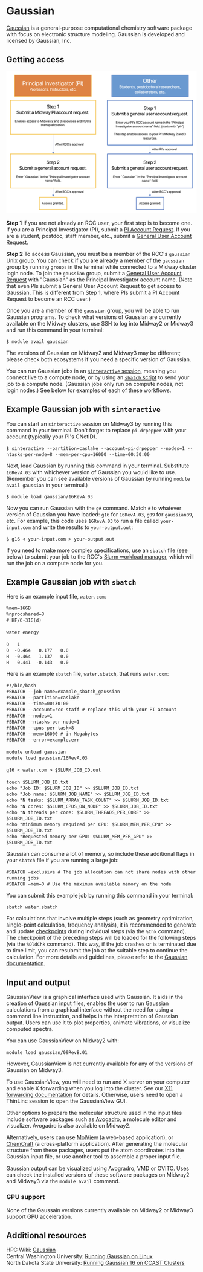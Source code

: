 # Gaussian

<a href='https://gaussian.com/gaussian16/' target='_blank'>Gaussian</a> is a general-purpose computational chemistry software package with focus on electronic structure modeling. Gaussian is developed and licensed by Gaussian, Inc.

## Getting access

<p align='center'>
<img src='../../img/software/gaussian-access.png'
width='650'
alt='A flowchart of steps for accessing Gaussian through the RCC. These steps are detailed below.'
longdesc='TXT'/>
</p>

**Step 1** If you are not already an RCC user, your first step is to become one. If you are a Principal Investigator (PI), submit a <a href='https://rcc.uchicago.edu/accounts-allocations/pi-account-request' target='_blank'>PI Account Request</a>. If you are a student, postdoc, staff member, etc., submit a <a href='https://rcc.uchicago.edu/accounts-allocations/general-user-account-request' target='_blank'>General User Account Request</a>.

**Step 2** To access Gaussian, you must be a member of the RCC's `gaussian` Unix group. You can check if you are already a member of the `gaussian` group by running `groups` in the terminal while connected to a Midway cluster login node. To join the `gaussian` group, submit a <a href='https://rcc.uchicago.edu/accounts-allocations/general-user-account-request' target='_blank'>General User Account Request</a> with "Gaussian" as the Principal Investigator account name. (Note that even PIs submit a General User Account Request to get access to Gaussian. This is different from Step 1, where PIs submit a PI Account Request to become an RCC user.)

Once you are a member of the `gaussian` group, you will be able to run Gaussian programs. To check what versions of Gaussian are currently available on the Midway clusters, use SSH to log into Midway2 or Midway3 and run this command in your terminal:

```
$ module avail gaussian
```

The versions of Gaussian on Midway2 and Midway3 may be different; please check both ecosystems if you need a specific version of Gaussian.

You can run Gaussian jobs in an [`sinteractive` session](../../slurm/sinteractive.md), meaning you connect live to a compute node, or by using an [`sbatch` script](../../slurm/sbatch.md) to send your job to a compute node. (Gaussian jobs only run on compute nodes, not login nodes.) See below for examples of each of these workflows.

## Example Gaussian job with `sinteractive`
You can start an `sinteractive` session on Midway3 by running this command in your terminal. Don't forget to replace `pi-drpepper` with your account (typically your PI's CNetID).

```
$ sinteractive --partition=caslake --account=pi-drpepper --nodes=1 --ntasks-per-node=8 --mem-per-cpu=16000 --time=00:30:00
```

Next, load Gaussian by running this command in your terminal. Substitute `16RevA.03` with whichever version of Gaussian you would like to use. (Remember you can see available versions of Gaussian by running `module avail gaussian` in your terminal.)

```
$ module load gaussian/16RevA.03
```

Now you can run Gaussian with the `g#` command. Match `#` to whatever version of Gaussian you have loaded: `g16` for `16RevA.03`, `g09` for `gaussian09`, etc. For example, this code uses `16RevA.03` to run a file called `your-input.com` and write the results to `your-output.out`:

```
$ g16 < your-input.com > your-output.out
```

If you need to make more complex specifications, use an `sbatch` file (see below) to submit your job to the RCC's [Slurm workload manager](../../slurm/main.md), which will run the job on a compute node for you.

## Example Gaussian job with `sbatch`

Here is an example input file, `water.com`:

```
%mem=16GB
%nprocshared=8
# HF/6-31G(d)

water energy

0   1
O  -0.464   0.177   0.0
H  -0.464   1.137   0.0
H   0.441  -0.143   0.0
```

Here is an example `sbatch` file, `water.sbatch`, that runs `water.com`:

```
#!/bin/bash
#SBATCH --job-name=example_sbatch_gaussian
#SBATCH --partition=caslake
#SBATCH --time=00:30:00
#SBATCH --account=rcc-staff # replace this with your PI account 
#SBATCH --nodes=1
#SBATCH --ntasks-per-node=1
#SBATCH --cpus-per-task=8
#SBATCH --mem=16000 # in Megabytes
#SBATCH --error=example.err 

module unload gaussian
module load gaussian/16RevA.03

g16 < water.com > $SLURM_JOB_ID.out

touch $SLURM_JOB_ID.txt 
echo "Job ID: $SLURM_JOB_ID" >> $SLURM_JOB_ID.txt 
echo "Job name: $SLURM_JOB_NAME" >> $SLURM_JOB_ID.txt
echo "N tasks: $SLURM_ARRAY_TASK_COUNT" >> $SLURM_JOB_ID.txt
echo "N cores: $SLURM_CPUS_ON_NODE" >> $SLURM_JOB_ID.txt
echo "N threads per core: $SLURM_THREADS_PER_CORE" >> $SLURM_JOB_ID.txt
echo "Minimum memory required per CPU: $SLURM_MEM_PER_CPU" >> $SLURM_JOB_ID.txt
echo "Requested memory per GPU: $SLURM_MEM_PER_GPU" >> $SLURM_JOB_ID.txt
```

Gaussian can consume a lot of memory, so include these additional flags in your `sbatch` file if you are running a large job:

```
#SBATCH –exclusive # The job allocation can not share nodes with other running jobs 
#SBATCH –mem=0 # Use the maximum available memory on the node
```

You can submit this example job by running this command in your terminal:

```
sbatch water.sbatch
```

For calculations that involve multiple steps (such as geometry optimization, single-point calculation, frequency analysis), it is recommended to generate and update <a href='https://gaussian.com/man/' target='_blank'>checkpoints</a> during individual steps (via the `%Chk` command). The checkpoint of the preceding steps will be loaded for the following steps (via the `%OldChk` command). This way, if the job crashes or is terminated due to time limit, you can resubmit the job at the suitable step to continue the calculation. For more details and guidelines, please refer to the <a href='https://gaussian.com/man/' target='_blank'>Gaussian documentation</a>.

## Input and output

GaussianView is a graphical interface used with Gaussian. It aids in the creation of Gaussian input files, enables the user to run Gaussian calculations from a graphical interface without the need for using a command line instruction, and helps in the interpretation of Gaussian output. Users can use it to plot properties, animate vibrations, or visualize computed spectra.

You can use GaussianView on Midway2 with:

```
module load gaussian/09RevB.01
```

However, GaussianView is not currently available for any of the versions of Gaussian on Midway3.

To use GaussianView, you will need to run and X server on your computer and enable X forwarding when you log into the cluster. See our [X11 forwarding documentation](../../ssh/advance.md#X11-forwarding) for details. Otherwise, users need to open a ThinLinc session to open the GaussianView GUI.

Other options to prepare the molecular structure used in the input files include software packages such as <a href='https://avogadro.cc/' target='_blank'>Avogadro</a>, a molecule editor and visualizer. Avogadro is also available on Midway2.

Alternatively, users can use <a href='https://molview.org/' target='_blank'>MolView</a> (a web-based application), or <a href='https://www.chemcraftprog.com/' target='_blank'>ChemCraft</a> (a cross-platform application). After generating the molecular structure from these packages, users put the atom coordinates into  the Gaussian input file, or use another tool to assemble a proper input file.

Gaussian output can be visualized using Avogradro, VMD or OVITO. Uses can check the installed versions of these software packages on Midway2 and Midway3 via the `module avail` command.


### GPU support
None of the Gaussain versions currently available on Midway2 or Midway3 support GPU acceleration.

## Additional resources
HPC Wiki: <a href='https://hpc-wiki.info/hpc/Gaussian'>Gaussian</a>  
Central Washington University: <a href='https://kb.ndsu.edu/135576' target='_blank'>Running Gaussian on Linux</a>  
North Dakota State University: <a href='https://www.youtube.com/watch?v=Zh4tbqVCHWg'>Running Gaussian 16 on CCAST Clusters</a>   












